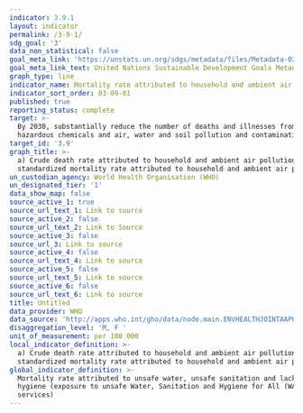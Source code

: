 ```yaml
---
indicator: 3.9.1
layout: indicator
permalink: /3-9-1/
sdg_goal: '3'
data_non_statistical: false
goal_meta_link: 'https://unstats.un.org/sdgs/metadata/files/Metadata-03-09-01.pdf'
goal_meta_link_text: United Nations Sustainable Development Goals Metadata (PDF 216 KB)
graph_type: line
indicator_name: Mortality rate attributed to household and ambient air pollution
indicator_sort_order: 03-09-01
published: true
reporting_status: complete
target: >-
  By 2030, substantially reduce the number of deaths and illnesses from
  hazardous chemicals and air, water and soil pollution and contamination
target_id: '3.9'
graph_title: >-
  a) Crude death rate attributed to household and ambient air pollution b) Age
  standardized mortality rate attributed to household and ambient air pollution
un_custodian_agency: World Health Organisation (WHO)
un_designated_tier: '1'
data_show_map: false
source_active_1: true
source_url_text_1: Link to source
source_active_2: false
source_url_text_2: Link to Source
source_active_3: false
source_url_3: Link to source
source_active_4: false
source_url_text_4: Link to source
source_active_5: false
source_url_text_5: Link to source
source_active_6: false
source_url_text_6: Link to source
title: Untitled
data_provider: WHO
data_source: 'http://apps.who.int/gho/data/node.main.ENVHEALTHJOINTAAPHAP?lang=en'
disaggregation_level: 'M, F '
unit_of_measurement: per 100 000
local_indicator_definition: >-
  a) Crude death rate attributed to household and ambient air pollution b) Age
  standardized mortality rate attributed to household and ambient air pollution
global_indicator_definition: >-
  Mortality rate attributed to unsafe water, unsafe sanitation and lack of
  hygiene (exposure to unsafe Water, Sanitation and Hygiene for All (WASH)
  services)
---
```

